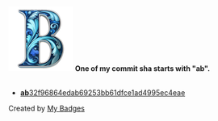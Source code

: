 <img src="https://github.com/my-badges/my-badges/blob/master/badges/abc-commit/ab-commit.png?raw=true" alt="One of my commit sha starts with &quot;ab&quot;." title="One of my commit sha starts with &quot;ab&quot;." width="128">
<strong>One of my commit sha starts with &quot;ab&quot;.</strong>
<br><br>

- <a href="https://github.com/SaskyaPanchaud/WordPress/commit/ab32f96864edab69253bb61dfce1ad4995ec4eae"><strong>ab</strong>32f96864edab69253bb61dfce1ad4995ec4eae</a>


Created by <a href="https://github.com/my-badges/my-badges">My Badges</a>